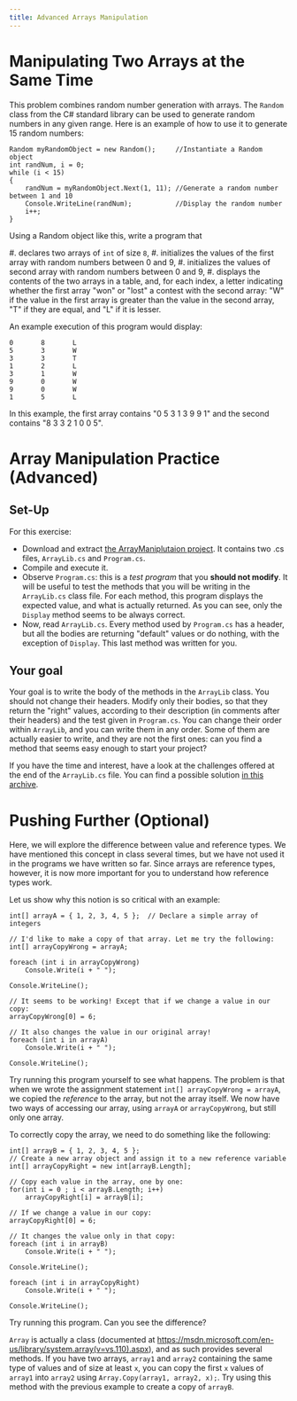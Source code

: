 ```yaml
---
title: Advanced Arrays Manipulation
---
```


# Manipulating Two Arrays at the Same Time

This problem combines random number generation with arrays.
The `Random` class from the C# standard library can be used to generate random numbers in any given range.
Here is an example of how to use it to generate 15 random numbers:

~~~~~~~~{.cs}
Random myRandomObject = new Random();     //Instantiate a Random object
int randNum, i = 0;
while (i < 15)
{
	randNum = myRandomObject.Next(1, 11); //Generate a random number between 1 and 10
	Console.WriteLine(randNum);	          //Display the random number
	i++;
}
~~~~~~~~

Using a Random object like this, write a program that

#. declares two arrays of `int` of size `8`,
#. initializes the values of the first array with random numbers between $0$ and $9$,
#. initializes the values of second  array with random numbers between $0$ and $9$,
#. displays the contents of the two arrays in a table, and, for each index, a letter indicating whether the first array "won" or "lost" a contest with the second array: "W" if the value in the first array is greater than the value in the second array, "T" if they are equal, and "L" if it is lesser.

An example execution of this program would display:

~~~~{.plain}
0       8       L
5       3       W
3       3       T
1       2       L
3       1       W
9       0       W
9       0       W
1       5       L
~~~~

In this example, the first array contains "0 5 3 1 3 9 9 1" and the second contains "8 3 3 2 1 0 0 5".

# Array Manipulation Practice (Advanced)

## Set-Up

For this exercise:

- Download and extract [the ArrayManiplutaion project](ArrayManipulation.zip). It contains two .cs files, `ArrayLib.cs` and `Program.cs`.
- Compile and execute it.
- Observe `Program.cs`: this is a _test program_ that you **should not modify**. It will be useful to test the methods that you will be writing in the `ArrayLib.cs` class file. For each method, this program displays the expected value, and what is actually returned. As you can see, only the `Display` method seems to be always correct.
- Now, read `ArrayLib.cs`. Every method used by `Program.cs` has a header, but all the bodies are returning "default" values or do nothing, with the exception of `Display`. This last method was written for you.

## Your goal

Your goal is to write the body of the methods in the `ArrayLib` class.
You should not change their headers. 
Modify only their bodies, so that they return the "right" values, according to their description (in comments after their headers) and the test given in `Program.cs`.
You can change their order within `ArrayLib`, and you can write them in any order.
Some of them are actually easier to write, and they are not the first ones: can you find a method that seems easy enough to start your project?

If you have the time and interest, have a look at the challenges offered at the end of the `ArrayLib.cs` file.
You can find a possible solution [in this archive](ArrayManipulationSolution.zip).

# Pushing Further (Optional)

Here, we will explore the difference between value and reference types.
We have mentioned this concept in class several times, but we have not used it in the programs we have written so far.
Since arrays are reference types, however, it is now more important for you to understand how reference types work.

Let us show why this notion is so critical with an example:

~~~~~~~{.cs}
int[] arrayA = { 1, 2, 3, 4, 5 };  // Declare a simple array of integers

// I'd like to make a copy of that array. Let me try the following:
int[] arrayCopyWrong = arrayA;

foreach (int i in arrayCopyWrong)
    Console.Write(i + " ");

Console.WriteLine();

// It seems to be working! Except that if we change a value in our copy:
arrayCopyWrong[0] = 6;

// It also changes the value in our original array!
foreach (int i in arrayA)
    Console.Write(i + " ");

Console.WriteLine();
~~~~~~~

Try running this program yourself to see what happens.
The problem is that when we wrote the assignment statement `int[] arrayCopyWrong = arrayA`, we copied the _reference_ to the array, but not the array itself.
We now have two ways of accessing our array, using `arrayA` or `arrayCopyWrong`, but still only one array.

To correctly copy the array, we need to do something like the following:

~~~~~~~{.cs}
int[] arrayB = { 1, 2, 3, 4, 5 };
// Create a new array object and assign it to a new reference variable
int[] arrayCopyRight = new int[arrayB.Length];

// Copy each value in the array, one by one:
for(int i = 0 ; i < arrayB.Length; i++)
    arrayCopyRight[i] = arrayB[i];

// If we change a value in our copy:
arrayCopyRight[0] = 6;

// It changes the value only in that copy:
foreach (int i in arrayB)
    Console.Write(i + " ");

Console.WriteLine();

foreach (int i in arrayCopyRight)
    Console.Write(i + " ");  

Console.WriteLine();
~~~~~~~

Try running this program. Can you see the difference?

`Array` is actually a class (documented at <https://msdn.microsoft.com/en-us/library/system.array(v=vs.110).aspx>), and as such provides several methods.
If you have two arrays, `array1` and `array2` containing the same type of values and of size at least `x`, you can copy the first `x` values of `array1` into `array2` using `Array.Copy(array1, array2, x);`.
Try using this method with the previous example to create a copy of `arrayB`.

